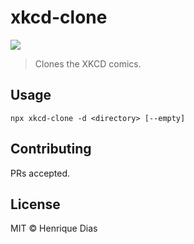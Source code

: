 # xkcd-clone

[![](https://img.shields.io/npm/v/xkcd-clone.svg?style=flat-square)](https://www.npmjs.com/package/xkcd-clone)

> Clones the XKCD comics.

## Usage

```
npx xkcd-clone -d <directory> [--empty]
```

## Contributing

PRs accepted.

## License

MIT © Henrique Dias
